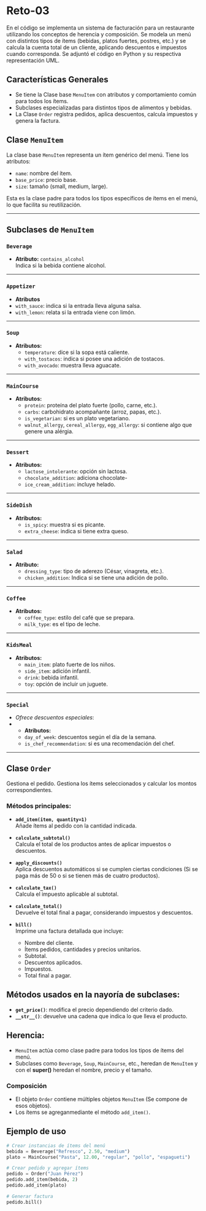 # Reto-03
En el código se implementa un sistema de facturación para un restaurante utilizando los conceptos de herencia y composición. Se modela un menú con distintos tipos de ítems (bebidas, platos fuertes, postres, etc.) y se calcula la cuenta total de un cliente, aplicando descuentos e impuestos cuando corresponda.
Se adjuntó el código en Python y su respectiva representación UML.

## Características Generales 

- Se tiene la Clase base `MenuItem` con atributos y comportamiento común para todos los ítems.
- Subclases especializadas para distintos tipos de alimentos y bebidas.
- La Clase `Order` registra pedidos, aplica descuentos, calcula impuestos y genera la factura.

## Clase `MenuItem`

La clase base `MenuItem` representa un ítem genérico del menú. Tiene los atributos:

- `name`: nombre del ítem.
- `base_price`: precio base.
- `size`: tamaño (small, medium, large).

Esta es la clase padre para todos los tipos específicos de ítems en el menú, lo que facilita su reutilización.

---

## Subclases de `MenuItem`

### `Beverage`
- **Atributo:** `contains_alcohol`  
  Indica si la bebida contiene alcohol.

---

### `Appetizer`
- **Atributos**
-  `with_sauce`: indica si la entrada lleva alguna salsa.
-  `with_lemon`: relata si la entrada viene con limón.

---

### `Soup`
- **Atributos:**
  - `temperature`: dice si la sopa está caliente.
  - `with_tostacos`: indica si posee una adición de tostacos.
  - `with_avocado`: muestra lleva aguacate.

---

### `MainCourse`
- **Atributos:**
  - `protein`: proteína del plato fuerte (pollo, carne, etc.).
  - `carbs`: carbohidrato acompañante (arroz, papas, etc.).
  - `is_vegetarian`: si es un plato vegetariano.
  - `walnut_allergy`, `cereal_allergy`, `egg_allergy`: si contiene algo que genere una alérgia.

--- 

### `Dessert`
- **Atributos:**
  - `lactose_intolerante`: opción sin lactosa.
  - `chocolate_addition`: adiciona chocolate-
  - `ice_cream_addition`: incluye helado.

---

### `SideDish`
- **Atributos:**
  - `is_spicy`: muestra si es picante.
  - `extra_cheese`: indica si tiene extra queso.

---  

### `Salad`
- **Atributo:** 
  - `dressing_type`: tipo de aderezo (César, vinagreta, etc.).
  - `chicken_addition`: Indica si se tiene una adición de pollo.

---

### `Coffee`
- **Atributos:**
  - `coffee_type`: estilo del café que se prepara.  
  - `milk_type`: es el tipo de leche.

---

### `KidsMeal`
- **Atributos:**
  - `main_item`: plato fuerte de los niños.
  - `side_item`: adición infantil.
  - `drink`: bebida infantil.
  - `toy`: opción de incluir un juguete.

---

### `Special`
- *Ofrece descuentos especiales*:
- - **Atributos:**
  - `day_of_week`: descuentos según el día de la semana.
  - `is_chef_recommendation`: si es una recomendación del chef.

---

## Clase `Order`

Gestiona el pedido. Gestiona los ítems seleccionados y calcular los montos correspondientes.

### Métodos principales:

- **`add_item(item, quantity=1)`**  
  Añade ítems al pedido con la cantidad indicada.

- **`calculate_subtotal()`**  
  Calcula el total de los productos antes de aplicar impuestos o descuentos.

- **`apply_discounts()`**  
  Aplica descuentos automáticos si se cumplen ciertas condiciones (Si se paga más de 50 o si se tienen más de cuatro productos).

- **`calculate_tax()`**  
  Calcula el impuesto aplicable al subtotal.

- **`calculate_total()`**  
  Devuelve el total final a pagar, considerando impuestos y descuentos.

- **`bill()`**  
  Imprime una factura detallada que incluye:
  - Nombre del cliente.
  - Ítems pedidos, cantidades y precios unitarios.
  - Subtotal.
  - Descuentos aplicados.
  - Impuestos.
  - Total final a pagar.

## Métodos usados en la nayoría de subclases: 
- **`get_price()`**: modifica el precio dependiendo del criterio dado.
- **`__str__()`**: devuelve una cadena que indica lo que lleva el producto.

## Herencia:
- `MenuItem` actúa como clase padre para todos los tipos de ítems del menú.
- Subclases como `Beverage`, `Soup`, `MainCourse`, etc., heredan de `MenuItem` y con el **super()** heredan el nombre, precio y el tamaño.

### Composición
- El objeto `Order` contiene múltiples objetos `MenuItem` (Se compone de esos objetos).
- Los ítems se agreganmediante el método `add_item()`.

  
## Ejemplo de uso
```python
# Crear instancias de ítems del menú
bebida = Beverage("Refresco", 2.50, "medium")
plato = MainCourse("Pasta", 12.00, "regular", "pollo", "espagueti")

# Crear pedido y agregar ítems
pedido = Order("Juan Pérez")
pedido.add_item(bebida, 2)  
pedido.add_item(plato)

# Generar factura
pedido.bill()
